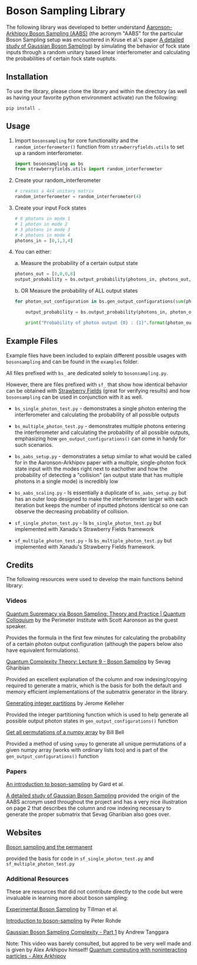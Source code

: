 # Boson Sampling Library

The following library was developed to better understand
[Aaronson-Arkhipov Boson Sampling (AABS)](https://arxiv.org/pdf/1011.3245.pdf) 
(the acronym "AABS" for the particular Boson Sampling setup was encountered in Kruse et al.'s paper [A detailed study of Gaussian Boson Sampling](http://arxiv.org/abs/1801.07488))
by simulating the behavior of fock state inputs through a random unitary based linear interferometer and calculating the probabilities of certain fock state ouptuts.


## Installation

To use the library, please clone the library and within the directory (as well as having your favorite python environment activate) run the following:

```
pip install .
```

## Usage

1. Import `bosonsampling` for core functionality and the `random_interferometer()` function from `strawberryfields.utils` to set up a random interferometer.

    ```python
    import bosonsampling as bs
    from strawberryfields.utils import random_interferometer
    ```

2. Create your random_interferometer

    ```python
    # creates a 4x4 unitary matrix
    random_interferometer = random_interferometer(4)
    ```

3. Create your input Fock states

    ```python
    # 0 photons in mode 1
    # 1 photon in mode 2
    # 3 photons in mode 3
    # 4 photons in mode 4
    photons_in = [0,1,3,4]
    ```

4. You can either:

    a. Measure the probability of a certain output state 

    ```python
    photons_out = [0,0,0,8]
    output_probability = bs.output_probability(photons_in, photons_out, random_interferometer)
    ```

    b. OR Measure the probability of ALL output states

    ```python
    for photon_out_configuration in bs.gen_output_configurations(sum(photons_in), len(photons_in)):

        output_probability = bs.output_probability(photons_in, photon_out_configuration, random_interferometer)

        print("Probability of photon output {0} : {1}".format(photon_out_configuration, output_probability))
    ```

## Example Files

Example files have been included to explain different possible usages with `bosonsampling` and can be found in the `examples` folder.

All files prefixed with `bs_` are dedicated solely to `bosonsampling.py`. 

However, there are files prefixed with `sf_` that show how identical behavior can be obtained with [Strawberry Fields](https://strawberryfields.ai/) (great for verifying results) and how `bosonsampling` can be used in conjunction with it as well.

* `bs_single_photon_test.py` - demonstrates a single photon entering the interferometer and calculating the probability of all possible outputs
* `bs_multiple_photon_test.py` - demonstrates multiple photons entering the interferometer and calculating the probability of all possible outputs, emphasizing how `gen_output_configurations()` can come in handy for such scenarios.
* `bs_aabs_setup.py` - demonstrates a setup similar to what would be called for in the Aaronson-Arkhipov paper with a multiple, single-photon fock state input with the modes right next to eachother and how the probability of detecting a "collision" (an output state that has multiple photons in a single mode) is incredibly low
* `bs_aabs_scaling.py` - Is essentially a duplicate of `bs_aabs_setup.py` but has an outer loop designed to make the interferometer larger with each iteration but keeps the number of inputted photons identical so one can observe the decreasing probability of collision.

* `sf_single_photon_test.py` - Is `bs_single_photon_test.py` but implemented with Xanadu's Strawberry Fields framework
* `sf_multiple_photon_test.py` - Is `bs_multiple_photon_test.py` but implemented with Xanadu's Strawberry Fields framework.


## Credits

The following resources were used to develop the main functions 
behind library:

### Videos 

[Quantum Supremacy via Boson Sampling: Theory and Practice | Quantum Colloquium](https://www.youtube.com/watch?v=jhBeK9y6DCo) by the Perimeter Institute with Scott Aaronson as the guest speaker.

Provides the formula in the first few minutes for calculating the probability of a certain photon output configuration (although the papers below also have equivalent formulations).

[Quantum Complexity Theory: Lecture 9 - Boson Sampling](https://www.youtube.com/watch?v=RKH1jvNb0Vc)
by Sevag Gharibian

Provided an excellent explanation of the column and row indexing/copying required to generate a matrix, which is the basis for both the default and memory efficient implementations of the submatrix generator in the library.

[Generating integer partitions](https://jeromekelleher.net/generating-integer-partitions.html)
by Jerome Kelleher

Provided the integer partitioning function which is used to help generate all possible output photon states
in `gen_output_configurations()` function

[Get all permutations of a numpy array](https://stackoverflow.com/a/41210450)
by Bill Bell 

Provided a method of using `sympy` to generate all unique permutations of a given
numpy array (works with ordinary lists too) and is part of the 
`gen_output_configurations()` function

### Papers

[An introduction to boson-sampling](http://arxiv.org/abs/1406.6767)
by Gard et al.

[A detailed study of Gaussian Boson Sampling](http://arxiv.org/abs/1801.07488)
provided the origin of the AABS acronym used throughout the project and has a very nice illustration on page 2 that describes the column and row indexing necessary to generate the proper submatrix that Sevag Gharibian also goes over.

## Websites

[Boson sampling and the permanent](https://strawberryfields.ai/photonics/demos/run_boson_sampling.html)

provided the basis for code in `sf_single_photon_test.py` and `sf_multiple_photon_test.py`

### Additional Resources

These are resources that did not contribute directly to the code but
were invaluable in learning more about boson sampling:

[Experimental Boson Sampling](https://www.nature.com/articles/nphoton.2013.102)
by Tillman et al.

[Introduction to boson-sampling](https://www.youtube.com/watch?v=tlgYp-I5dvs)
by Peter Rohde

[Gaussian Boson Sampling Complexity - Part 1](https://www.youtube.com/watch?v=G3SGty8sbnw)
by Andrew Tanggara 

Note: This video was barely consulted, but appred to be very well made and is given by Alex Arkhipov himself!
[Quantum computing with noninteracting particles - Alex Arkhipov](https://www.youtube.com/watch?v=fpRgp8sxcyo)
